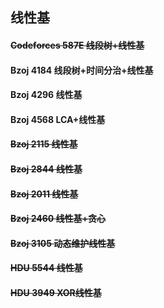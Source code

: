 ## 线性基
#### ~~Codeforces 587E 线段树+线性基~~
#### Bzoj 4184 线段树+时间分治+线性基
#### Bzoj 4296 线性基
#### Bzoj 4568 LCA+线性基
#### ~~Bzoj 2115 线性基~~
#### ~~Bzoj 2844 线性基~~
#### ~~Bzoj 2011 线性基~~
#### ~~Bzoj 2460 线性基+贪心~~
#### ~~Bzoj 3105 动态维护线性基~~
#### ~~HDU 5544 线性基~~
#### ~~HDU 3949 XOR线性基~~

